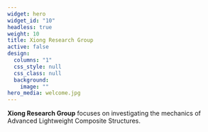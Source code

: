 ```yaml
---
widget: hero
widget_id: "10"
headless: true
weight: 10
title: Xiong Research Group
active: false
design:
  columns: "1"
  css_style: null
  css_class: null
  background:
    image: ""
hero_media: welcome.jpg
---
```



**Xiong Research Group** focuses on investigating the mechanics of Advanced Lightweight Composite Structures.